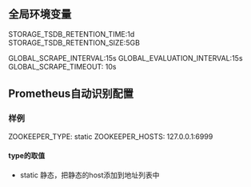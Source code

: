 ## 全局环境变量
STORAGE_TSDB_RETENTION_TIME:1d
STORAGE_TSDB_RETENTION_SIZE:5GB

GLOBAL_SCRAPE_INTERVAL:15s
GLOBAL_EVALUATION_INTERVAL:15s
GLOBAL_SCRAPE_TIMEOUT: 10s
## Prometheus自动识别配置
### 样例
ZOOKEEPER_TYPE: static
ZOOKEEPER_HOSTS: 127.0.0.1:6999
#### type的取值
- static 静态，把静态的host添加到地址列表中